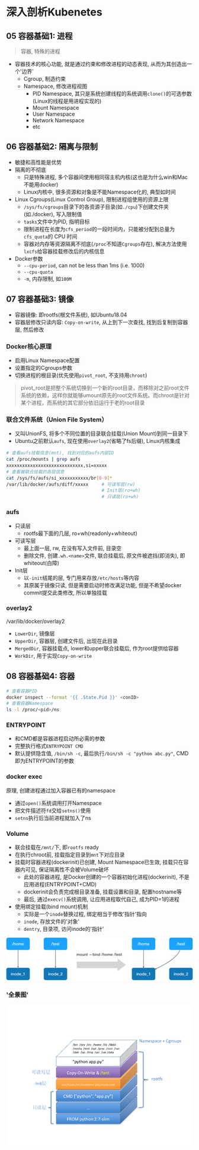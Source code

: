 # 深入剖析Kubenetes

## 05 容器基础1: 进程

> 容器, 特殊的进程

- 容器技术的核心功能, 就是通过约束和修改进程的动态表现, 从而为其创造出一个'边界'
  - Cgroup, 制造约束
  - Namespace, 修改进程视图
    - PID Namespace, 其只是系统创建线程的系统调用`clone()`的可选参数(Linux的线程是用进程实现的)
    - Mount Namespace
    - User Namespace
    - Network Namespace
    - etc

## 06 容器基础2: 隔离与限制

- 敏捷和高性能是优势
- 隔离的不彻底
  - 只是特殊进程, 多个容器间使用相同宿主机内核(这也是为什么win和Mac不能用docker)
  - Linux内核中, 很多资源和对象是不能Namespace化的, 典型如时间
- Linux Cgroups(Linux Control Group), 限制进程组使用的资源上限
  - `/sys/fs/cgroups`目录下的各资源子目录(如`./cpu`)下创建文件夹(如./docker), 写入限制值
  - `tasks`文件中为PID, 指明目标
  - 限制进程在长度为`cfs_period`的一段时间内，只能被分配到总量为`cfs_quota`的 CPU 时间
  - 容器对内存等资源隔离不彻底(`/proc`不知道`Cgroups`存在), 解决方法使用`lxcfs`给容器挂载修改后的内核信息
- Docker参数
  - `--cpu-period`, can not be less than 1ms (i.e. 1000)
  - `--cpu-quota`
  - `-m`, 内存限制, 如`100M`

## 07 容器基础3: 镜像

- 容器镜像: 即rootfs(根文件系统), 如Ubuntu18.04
- 容器层修改只读内容: `Copy-on-write`, 从上到下一次查找, 找到后复制到容器层, 然后修改

### Docker核心原理

- 启用Linux Namespace配置
- 设置指定的Cgroups参数
- 切换进程的根目录(优先使用`pivot_root`, 不支持用`chroot`)

> pivot_root是把整个系统切换到一个新的root目录，而移除对之前root文件系统的依赖，这样你就能够umount原先的root文件系统。而chroot是针对某个进程，而系统的其它部分依旧运行于老的root目录

### 联合文件系统（Union File System）

- 又叫UnionFS, 将多个不同位置的目录联合挂载(Union Mount)到同一目录下
- Ubuntu之前默认`aufs`, 现在使用`overlay2`(省略了fs后缀), Linux内核集成

``` sh
# 查看aufs挂载信息(mnt), 找到对应的aufs内部ID
cat /proc/mounts | grep aufs
xxxxxxxxxxxxxxxxxxxxxxxxxxxxx,si=xxxxx
# 查看被联合挂载的各层信息
cat /sys/fs/aufs/si_xxxxxxxxxxx/br[0-9]*
/var/lib/docker/aufs/diff/xxxxx     # 可读写层(rw)
                                    # Init层(ro+wh)
                                    # 只读层(ro+wh)
```

### aufs

- 只读层
  - rootfs最下面的几层, ro+wh(readonly+whiteout)
- 可读写层
  - 最上面一层, rw, 在没有写入文件前, 目录空
  - 删除文件, 创建`.wh.<name>`文件, 联合挂载后, 原文件被遮挡(即消失), 即whiteout(白障)
- Init层
  - 以`-init`结尾的层, 专门用来存放`/etc/hosts`等内容
  - 其原属于镜像只读, 但是需要启动时修改满足功能, 但是不希望docker commit提交此类修改, 所以单独挂载

### overlay2

/var/lib/docker/overlay2

- `LowerDir`, 镜像层
- `UpperDir`, 容器层, 创建文件后, 出现在此目录
- `MergedDir`, 容器挂载点, lower和upper联合挂载后, 作为root提供给容器
- `WorkDir`, 用于实现`Copy-on-write`

## 08 容器基础4: 容器

``` sh
# 查看容器PID
docker inspect --format '{{ .State.Pid }}' <conID>
# 查看容器Namespace
ls -l /proc/<pid>/ns
```

### ENTRYPOINT

- 和CMD都是容器进程启动所必需的参数
- 完整执行格式`ENTRYPOINT CMD`
- 默认提供隐含值, `/bin/sh -c`, 最后执行`/bin/sh -c "python abc.py"`, CMD即为ENTRYPOINT的参数

### docker exec

原理, 创建进程通过加入容器已有的namespace

- 通过`open()`系统调用打开Namespace
- 把文件描述符`fd`交给`setns()`使用
- `setns`执行后当前进程就加入了ns

### Volume

- 联合挂载在`/mnt/`下, 即`rootfs` ready
- 在执行chroot前, 挂载指定目录到`mnt`下对应目录
- 挂载时容器进程(dockerinit)已创建, Mount Namespace已生效, 挂载只在容器内可见, 保证隔离性不会被Volume破坏
  - 此处的容器进程, 是Docker创建的一个容器初始化进程(dockerinit), 不是应用进程(ENTRYPOINT+CMD)
  - dockerinit会负责完成根目录准备, 挂载设置和目录, 配置hostname等
  - 最后, 通过`execv()`系统调用, 让应用进程取代自己, 成为PID=1的进程
- 使用绑定挂载(bind mount)机制
  - 实际是一个`inode`替换过程, 绑定相当于修改'指针'指向
  - `inode`, 存放文件的'对象'
  - `dentry`, 目录项, 访问inode的'指针'

![bind-mount](./k8s/bind-mount.png)

### '全景图'

![all-view](./k8s/docker-top-view.png)
